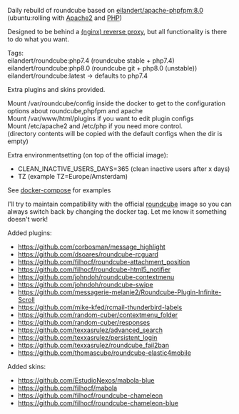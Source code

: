 Daily rebuild of roundcube based on [eilandert/apache-phpfpm:8.0](https://hub.docker.com/r/eilandert/apache-phpfpm)
(ubuntu:rolling with [Apache2](https://launchpad.net/~eilander/+archive/ubuntu/apache2) and [PHP](https://launchpad.net/~ondrej/+archive/ubuntu/php))

Designed to be behind a [(nginx) reverse proxy](https://hub.docker.com/r/eilandert/nginx-modsecurity3-pagespeed), but all functionality is there to do what you want.

Tags:<BR>
eilandert/roundcube:php7.4 (roundcube stable + php7.4)<BR>
eilandert/roundcube:php8.0 (roundcube git + php8.0 (unstable))<BR>
eilandert/roundcube:latest -> defaults to php7.4<BR>

Extra plugins and skins provided.

Mount /var/roundcube/config inside the docker to get to the configuration options about roundcube,phpfpm and apache<BR>
Mount /var/www/html/plugins if you want to edit plugin configs<BR>
Mount /etc/apache2 and /etc/php if you need more control.<BR>
(directory contents will be copied with the default configs when the dir is empty)

Extra environmentsetting (on top of the official image):
- CLEAN_INACTIVE_USERS_DAYS=365   (clean inactive users after x days)
- TZ  (example TZ=Europe/Amsterdam)

See [docker-compose](https://github.com/eilandert/dockerized/blob/master/roundcube/docker-compose.yml) for examples

I'll try to maintain compatibility with the official [roundcube](https://hub.docker.com/r/roundcube/roundcubemail) image so you can always switch back by changing the docker tag. 
Let me know it something doesn't work!

Added plugins:<BR>
- https://github.com/corbosman/message_highlight<BR>
- https://github.com/dsoares/roundcube-rcguard<BR>
- https://github.com/filhocf/roundcube-attachment_position<BR>
- https://github.com/filhocf/roundcube-html5_notifier<BR>
- https://github.com/johndoh/roundcube-contextmenu<BR>
- https://github.com/johndoh/roundcube-swipe<BR>
- https://github.com/messagerie-melanie2/Roundcube-Plugin-Infinite-Scroll<BR>
- https://github.com/mike-kfed/rcmail-thunderbird-labels<BR>
- https://github.com/random-cuber/contextmenu_folder<BR>
- https://github.com/random-cuber/responses<BR>
- https://github.com/texxasrulez/advanced_search<BR>
- https://github.com/texxasrulez/persistent_login<BR>
- https://github.com/texxasrulez/roundcube_fail2ban<BR>
- https://github.com/thomascube/roundcube-elastic4mobile<BR>

Added skins:<BR>
- https://github.com/EstudioNexos/mabola-blue<BR>
- https://github.com/filhocf/mabola<BR>
- https://github.com/filhocf/roundcube-chameleon<BR>
- https://github.com/filhocf/roundcube-chameleon-blue<BR>


